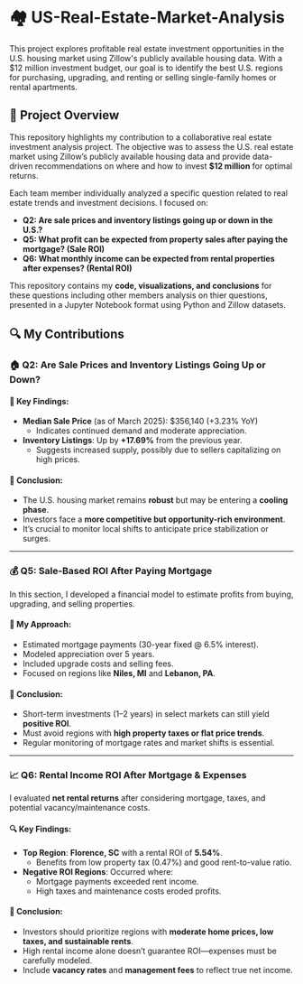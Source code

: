 # 🏘️ US-Real-Estate-Market-Analysis
This project explores profitable real estate investment opportunities in the U.S. housing market using Zillow's publicly available housing data. With a $12 million investment budget, our goal is to identify the best U.S. regions for purchasing, upgrading, and renting or selling single-family homes or rental apartments.

## 📌 Project Overview

This repository highlights my contribution to a collaborative real estate investment analysis project. The objective was to assess the U.S. real estate market using Zillow’s publicly available housing data and provide data-driven recommendations on where and how to invest **$12 million** for optimal returns.

Each team member individually analyzed a specific question related to real estate trends and investment decisions. I focused on:

- **Q2: Are sale prices and inventory listings going up or down in the U.S.?**
- **Q5: What profit can be expected from property sales after paying the mortgage? (Sale ROI)**
- **Q6: What monthly income can be expected from rental properties after expenses? (Rental ROI)**

This repository contains my **code, visualizations, and conclusions** for these questions including other members analysis on thier questions, presented in a Jupyter Notebook format using Python and Zillow datasets.

## 🔍 My Contributions

### 🏠 Q2: Are Sale Prices and Inventory Listings Going Up or Down?

#### 🔎 Key Findings:
- **Median Sale Price** (as of March 2025): $356,140 (+3.23% YoY)
  - Indicates continued demand and moderate appreciation.
- **Inventory Listings**: Up by **+17.69%** from the previous year.
  - Suggests increased supply, possibly due to sellers capitalizing on high prices.
  
#### 📌 Conclusion:
- The U.S. housing market remains **robust** but may be entering a **cooling phase**.
- Investors face a **more competitive but opportunity-rich environment**.
- It’s crucial to monitor local shifts to anticipate price stabilization or surges.

---

### 💰 Q5: Sale-Based ROI After Paying Mortgage

In this section, I developed a financial model to estimate profits from buying, upgrading, and selling properties.

#### 🧮 My Approach:
- Estimated mortgage payments (30-year fixed @ 6.5% interest).
- Modeled appreciation over 5 years.
- Included upgrade costs and selling fees.
- Focused on regions like **Niles, MI** and **Lebanon, PA**.

#### 📌 Conclusion:
- Short-term investments (1–2 years) in select markets can still yield **positive ROI**.
- Must avoid regions with **high property taxes or flat price trends**.
- Regular monitoring of mortgage rates and market shifts is essential.

---

### 📈 Q6: Rental Income ROI After Mortgage & Expenses

I evaluated **net rental returns** after considering mortgage, taxes, and potential vacancy/maintenance costs.

#### 🔍 Key Findings:
- **Top Region**: **Florence, SC** with a rental ROI of **5.54%**.
  - Benefits from low property tax (0.47%) and good rent-to-value ratio.
- **Negative ROI Regions**: Occurred where:
  - Mortgage payments exceeded rent income.
  - High taxes and maintenance costs eroded profits.

#### 📌 Conclusion:
- Investors should prioritize regions with **moderate home prices, low taxes, and sustainable rents**.
- High rental income alone doesn’t guarantee ROI—expenses must be carefully modeled.
- Include **vacancy rates** and **management fees** to reflect true net income.

